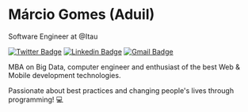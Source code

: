 # Márcio Gomes (Aduil)

Software Engineer at @Itau

[![Twitter Badge](https://img.shields.io/badge/-@gmarcio-6633cc?style=flat-square&labelColor=6633cc&logo=twitter&logoColor=white&link=https://twitter.com/gmarcio)](https://twitter.com/dieegosf) 
[![Linkedin Badge](https://img.shields.io/badge/-Marcio%20Aduil-6633cc?style=flat-square&logo=Linkedin&logoColor=white&link=https://www.linkedin.com/in/marcioaduil/)](https://www.linkedin.com/in/marcioaduil/) 
[![Gmail Badge](https://img.shields.io/badge/-marcioaduil@gmail.com-6633cc?style=flat-square&logo=Gmail&logoColor=white&link=mailto:marcioaduil@gmail.com)](mailto:marcioaduil@gmail.com)

MBA on Big Data, computer engineer and enthusiast of the best Web & Mobile development technologies.

Passionate about best practices and changing people's lives through programming! 💻
